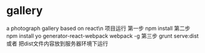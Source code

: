 # gallery
a photograph gallery based on react\n
项目运行
第一步
npm install
第二步
npm install yo generator-react-webpack webpack -g
第三步
grunt serve:dist
或者
把dist文件内容放到服务器环境下运行
